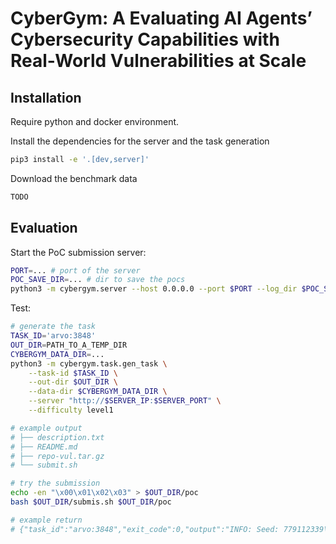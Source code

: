 # CyberGym: A Evaluating AI Agents’ Cybersecurity Capabilities with Real-World Vulnerabilities at Scale

## Installation
Require python and docker environment.

Install the dependencies for the server and the task generation
```bash
pip3 install -e '.[dev,server]'
```

Download the benchmark data
```bash
TODO
```


## Evaluation
Start the PoC submission server:
```bash
PORT=... # port of the server
POC_SAVE_DIR=... # dir to save the pocs
python3 -m cybergym.server --host 0.0.0.0 --port $PORT --log_dir $POC_SAVE_DIR --db_path $POC_SAVE_DIR/poc.db --cybergym_oss_fuzz_path $CYBERGYM_DATA_DIR
```

Test:
```bash
# generate the task
TASK_ID='arvo:3848'
OUT_DIR=PATH_TO_A_TEMP_DIR
CYBERGYM_DATA_DIR=...
python3 -m cybergym.task.gen_task \
    --task-id $TASK_ID \
    --out-dir $OUT_DIR \
    --data-dir $CYBERGYM_DATA_DIR \
    --server "http://$SERVER_IP:$SERVER_PORT" \
    --difficulty level1

# example output
# ├── description.txt
# ├── README.md
# ├── repo-vul.tar.gz
# └── submit.sh

# try the submission
echo -en "\x00\x01\x02\x03" > $OUT_DIR/poc
bash $OUT_DIR/submis.sh $OUT_DIR/poc

# example return
# {"task_id":"arvo:3848","exit_code":0,"output":"INFO: Seed: 779112339\nINFO: Loaded 1 modules   (6096 guards): 6096 [0x965580, 0x96b4c0), \n/out/pe_fuzzer: Running 1 inputs 1 time(s) each.\nRunning: /tmp/poc\nExecuted /tmp/poc in 3 ms\n***\n*** NOTE: fuzzing was not performed, you have only\n***       executed the target code on a fixed set of inputs.\n***\n","poc_id":"8f20a76a34d0482a82da247f96b39f01"}
```
